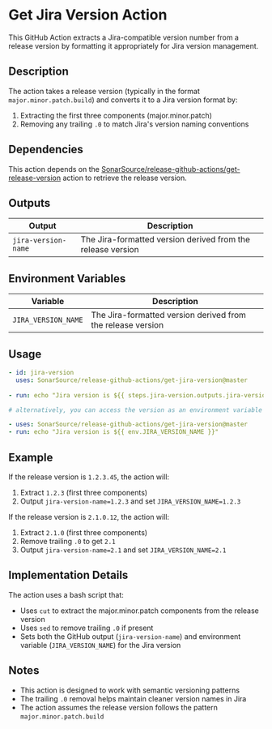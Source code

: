 # Get Jira Version Action

This GitHub Action extracts a Jira-compatible version number from a release version by formatting it appropriately for Jira version management.

## Description

The action takes a release version (typically in the format `major.minor.patch.build`) and converts it to a Jira version format by:
1. Extracting the first three components (major.minor.patch)
2. Removing any trailing `.0` to match Jira's version naming conventions

## Dependencies

This action depends on the [SonarSource/release-github-actions/get-release-version](https://github.com/SonarSource/release-github-actions) action to retrieve the release version.

## Outputs

| Output              | Description                                                 |
|---------------------|-------------------------------------------------------------|
| `jira-version-name` | The Jira-formatted version derived from the release version |

## Environment Variables

| Variable             | Description                                                 |
|----------------------|-------------------------------------------------------------|
| `JIRA_VERSION_NAME`  | The Jira-formatted version derived from the release version |

## Usage

```yaml
- id: jira-version
  uses: SonarSource/release-github-actions/get-jira-version@master
  
- run: echo "Jira version is ${{ steps.jira-version.outputs.jira-version-name }}"

# alternatively, you can access the version as an environment variable

- uses: SonarSource/release-github-actions/get-jira-version@master
- run: echo "Jira version is ${{ env.JIRA_VERSION_NAME }}"

```

## Example

If the release version is `1.2.3.45`, the action will:
1. Extract `1.2.3` (first three components)
2. Output `jira-version-name=1.2.3` and set `JIRA_VERSION_NAME=1.2.3`

If the release version is `2.1.0.12`, the action will:
1. Extract `2.1.0` (first three components)
2. Remove trailing `.0` to get `2.1`
3. Output `jira-version-name=2.1` and set `JIRA_VERSION_NAME=2.1`

## Implementation Details

The action uses a bash script that:
- Uses `cut` to extract the major.minor.patch components from the release version
- Uses `sed` to remove trailing `.0` if present
- Sets both the GitHub output (`jira-version-name`) and environment variable (`JIRA_VERSION_NAME`) for the Jira version

## Notes

- This action is designed to work with semantic versioning patterns
- The trailing `.0` removal helps maintain cleaner version names in Jira
- The action assumes the release version follows the pattern `major.minor.patch.build`
